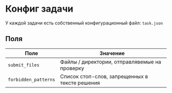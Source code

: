 # Конфиг задачи

У каждой задачи есть собственный конфигурационный файл: `task.json`

## Поля

| Поле | Значение |
| - | - |
| `submit_files` | Файлы / директории, отправлявемые на проверку | 
| `forbidden_patterns` | Список стоп-слов, запрещенных в тексте решения |
